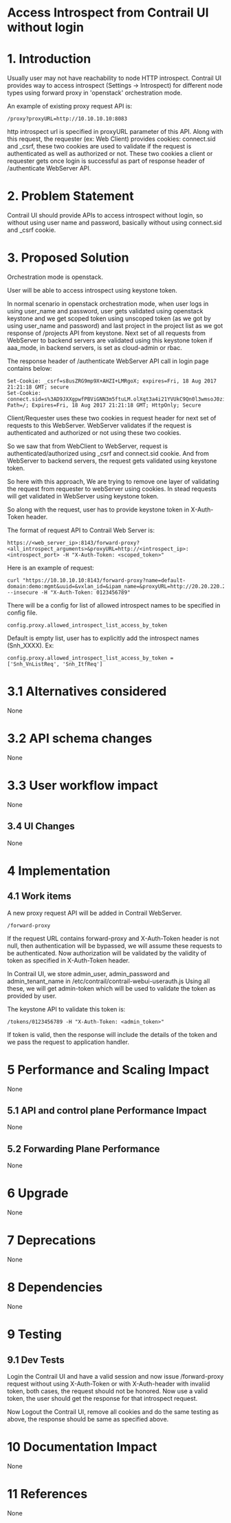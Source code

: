 Access Introspect from Contrail UI without login
===
# 1.      Introduction

Usually user may not have reachability to node HTTP introspect. Contrail UI provides way to access introspect (Settings -> Introspect) for different node types using forward proxy in 'openstack' orchestration mode.

An example of existing proxy request API is:
```
/proxy?proxyURL=http://10.10.10.10:8083
```
http introspect url is specified in proxyURL parameter of this API. Along with this request, the requester (ex: Web Client) provides cookies: connect.sid and _csrf, these two cookies are used to validate if the request is authenticated as well as authorized or not. These two cookies a client or requester gets once login is successful as part of response header of /authenticate WebServer API.

# 2.      Problem Statement

Contrail UI should provide APIs to access introspect without login, so without using user name and password, basically without using connect.sid and _csrf cookie.

# 3.      Proposed Solution

Orchestration mode is openstack.

User will be able to access introspect using keystone token.

In normal scenario in openstack orchestration mode, when user logs in using user_name and password, user gets validated using openstack keystone and we get scoped token using unscoped token (as we got by using user_name and password) and last project in the project list as we got response of /projects API from keystone. Next set of all requests from WebServer to backend servers are validated using this keystone token if aaa_mode, in backend servers, is set as cloud-admin or rbac.

The response header of /authenticate WebServer API call in login page contains below:

```
Set-Cookie: _csrf=s8usZRG9mp9X+AHZI+LMRgoX; expires=Fri, 18 Aug 2017 21:21:18 GMT; secure
Set-Cookie: connect.sid=s%3AD9JXXgpwfPBViGNN3m5ftuLM.olXqt3a4i21YVUkC9Qn0l3wmsoJ0zipWj2aWvsLGcH8; Path=/; Expires=Fri, 18 Aug 2017 21:21:18 GMT; HttpOnly; Secure
```
Client/Requester uses these two cookies in request header for next set of requests to this WebServer. WebServer validates if the request is authenticated and authorized or not using these two cookies.

So we saw that from WebClient to WebServer, request is authenticated/authorized using _csrf and connect.sid cookie. And from WebServer to backend servers, the request gets validated using keystone token.

So here with this approach, We are trying to remove one layer of validating the request from requester to webServer using cookies. In stead requests will get validated in WebServer using keystone token.

So along with the request, user has to provide keystone token in X-Auth-Token header.

The format of request API to Contrail Web Server is:

```
https://<web_server_ip>:8143/forward-proxy?<all_introspect_arguments>&proxyURL=http://<introspect_ip>:<introspect_port> -H "X-Auth-Token: <scoped_token>"
```
Here is an example of request:
```
curl "https://10.10.10.10:8143/forward-proxy?name=default-domain:demo:mgmt&uuid=&vxlan_id=&ipam_name=&proxyURL=http://20.20.220.20:8085/Snh_VnListReq" --insecure -H "X-Auth-Token: 0123456789"
```

There will be a config for list of allowed introspect names to be specified in config file.
```
config.proxy.allowed_introspect_list_access_by_token
```
Default is empty list, user has to explicitly add the introspect names (Snh_XXXX). Ex:
```
config.proxy.allowed_introspect_list_access_by_token = ['Snh_VnListReq', 'Snh_ItfReq']
```

# 3.1    Alternatives considered
None

# 3.2    API schema changes
None

# 3.3      User workflow impact
None

## 3.4      UI Changes
None


# 4 Implementation

## 4.1      Work items
A new proxy request API will be added in Contrail WebServer.
```
/forward-proxy
````
If the request URL contains forward-proxy and X-Auth-Token header is not null, then authentication will be bypassed, we will assume these requests to be authenticated.
Now authorization will be validated by the validity of token as specified in X-Auth-Token header.

In Contrail UI, we store admin_user, admin_password and admin_tenant_name in /etc/contrail/contrail-webui-userauth.js
Using all these, we will get admin-token which will be used to validate the token as provided by user.

The keystone API to validate this token is:
```
/tokens/0123456789 -H "X-Auth-Token: <admin_token>"
```
If token is valid, then the response will include the details of the token and we pass the request to application handler.

# 5 Performance and Scaling Impact
None

## 5.1     API and control plane Performance Impact
None

## 5.2     Forwarding Plane Performance
None

# 6 Upgrade
None

# 7       Deprecations
None

# 8       Dependencies
None

# 9       Testing
## 9.1    Dev Tests
Login the Contrail UI and have a valid session and now issue
/forward-proxy request without using X-Auth-Token or with X-Auth-header with invaliid token, both cases, the request should not be honored.
Now use a valid token, the user should get the response for that introspect request.

Now Logout the Contrail UI, remove all cookies and do the same testing as above, the response should be same as specified above.


# 10      Documentation Impact
None

# 11      References
None

